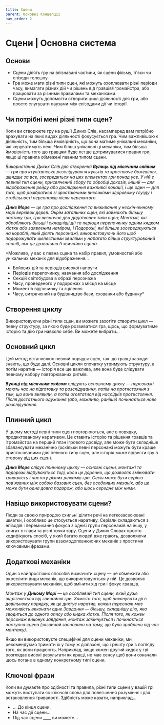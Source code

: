 ```yaml
---
title: Сцени
parent: Основні Концепції
nav_order: 2
---
```


# Сцени | Основна система

## Основи
- Сцени ділять гру на впізнавані частини, як сцени фільму, п'єси чи епізоди телешоу.
- Гра може мати різні типи сцен, які можуть охоплювати різні періоди часу, вимагати різних дій чи рішень від гравців/Ігромайстра, або працювати за різними правилами та механіками.
- Сцени можуть допомогти створити цикл діяльності для гри, або просто слугувати паузами між епізодами дії чи історії.

## Чи потрібні мені різні типи сцен?
Коли ви створюєте гру на рушії Диких Слів, насамперед вам потрібно врахувати на яких видах діяльності фокусується гра. Чим важливішою є діяльність, тим більша ймовірність, що вона матиме унікальні механіки, які керуватимуть нею. Чим більш унікальні ці механіки, тим більша ймовірність того що гравцям буде легше дотримуватися правил гри, якщо ці правила обмежені певним типом сцени.

*Використання Диких Слів для створення **Вулиць під місячним сяйвом** — гри про ктуліханське розслідування культів та зростаюче божевілля, швидше за все, зосередиться на цих елементах гри понад усе. У ній є певний тип сцени, присвячений збору та обробці доказів, інший — для відображення рейду або дослідження важливої локації, і ще один — для того, щоб розібратися зі зростаючими викликами здоровому глузду і стабільності персонажів після пережитого.*

***Дике Море** — це гра про дослідження та виживання у нескінченному морі верхівок дерев. Окрім загальних сцен, які займають більшу частину гри, гра визначає два додаткових типи сцен; Монтажі, які обробляють більші і складніші дії та періоди перепочинку одним кидком кістки або заявленим наміром, і Подорожі, які більше зосереджуються на кораблі, який ділять персонажі, використовуючи його щоб подорожувати шелесткими хвилями у набагато більш структурований спосіб, ніж це дозволила б звичайна сцена.*

*Можливо, у вас є певна сцена та набір правил, умовностей або унікальних механік для відображення...
- Бойових дій та періодів високої напруги
- Періодів перепочинку, навчання або дослідження
- Секцій світобудова в образі персонажа
- Часу, проведеного у подорожах з місця на місце
- Моментів відпочинку та зцілення
- Часу, витрачений на будівництво бази, схованки або будинку*

## Створення циклу
Використовуючи різні типи сцен, ви можете захотіти створити цикл — певну структуру, за якою буде розвиватися гра, щось, що формуватиме історію та дію гри навколо себе. Ви можете вибрати...

## Основний цикл
Цей метод встановлює певний порядок сцен, так що гравці завжди знають, що буде далі. Основні цикли спочатку утримують структуру, а потім наратив — історія все ще важлива, але вона буде слідувати певному набору повторюваних ритмів.

***Вулиці під місячним сяйвом** слідують основному циклу — персонажі мають час на підготовку та розслідування, потім на протистояння з тим, що вони виявили, а потім оговтатися від наслідків протистояння. Після достатнього одужання (або, можливо, раніше) починається нове розслідування.*

## Плинний цикл
У цьому методі певні типи сцен повторюються, але в порядку, продиктованому наративом. Це ставить історію та рішення гравців та Ігромайстра на перший план ігрового досвіду, але може бути складніше збалансувати механічно (оскільки певні персонажі можуть бути краще пристосованими для певного типу сцен, але історія може відвести гру в сторону від цих сцен).

***Дике Море** слідує плинному циклу — основні сцени, монтажі та подорожі відбуваються тоді, коли це доречно, що дозволяє змінювати тривалість і частоту різних режимів гри. Сесія може бути серією пов'язаних між собою базових сцен, без особливих механік, або це може бути одна довга подорож, або щось середнє між ними.*

## Навіщо використовувати сцени?
Люди за своєю природою схильні ділити речі на легкозасвоювані шматки, і особливо це стосується наративу. Серіали складаються з епізодів і перемикання фокуса з однієї групи персонажів на іншу, у книгах є глави та різні точки зору. Сцени у Диких Словах просто кодифікують спосіб, у який багато людей вже грають, дозволяючи використовувати групи взаємодоповнюючих механік з простими ключовими фразами.

## Додаткові механіки
Один з найпростіших способів визначити сцену — це обмежити або окреслити види механік, що використовуються у ній. Це дозволяє використовувати механіки, щоб змінити хід гри і фокус гравців.

*Монтаж у **Дикому Морі** — це особливий тип сцени, який дуже відрізняється від звичайної гри. Замість того, щоб виконувати дії в довільному порядку, як це диктує наратив, кожен персонаж має можливість виконати одне Завдання — більшу, складнішу дію, яка зводиться до одного опису або кидка кістки. Після того, як кожен персонаж виконує завдання, монтаж закінчується і починається наступна сцена (зазвичай заснована на тому, що було зроблено під час монтажу).*

Якщо ви використовуєте специфічні для сцени механіки, ми рекомендуємо тримати їх у тому ж діапазоні, що і решту гри з погляду того, як вони працюють. Наприклад, якщо кожен другий кидок у грі розглядає високі результати як кращі, не має сенсу щоб вони означали щось погане в одному конкретному типі сцени.

## Ключові фрази
Коли ви думаєте про здібності та правила, різні типи сцени у вашій грі можуть виступати як ключові слова для полегшення розуміння і для встановлення тривалості. Здібність може казати, наприклад...
- ... До кінця сцени.
- На час дії сцени...
- Під час сцени ____ ви можете...

